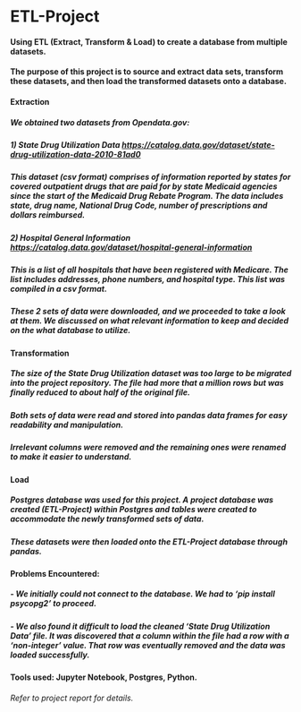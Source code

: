 # ETL-Project
#### Using ETL (Extract, Transform & Load) to create a database from multiple datasets.
#### The purpose of this project is to source and extract data sets, transform these datasets, and then load the transformed datasets onto a database.


#### Extraction
##### We obtained two datasets from  Opendata.gov:
##### 1)	State Drug Utilization Data  https://catalog.data.gov/dataset/state-drug-utilization-data-2010-81ad0
##### This dataset (csv format) comprises of information reported by states for covered outpatient drugs that are paid for by state Medicaid agencies since the start of the Medicaid Drug Rebate Program. The data includes state, drug name, National Drug Code, number of prescriptions and dollars reimbursed. 

##### 2)	Hospital General Information https://catalog.data.gov/dataset/hospital-general-information
##### This is a list of all hospitals that have been registered with Medicare. The list includes addresses, phone numbers, and hospital type. This list was compiled in a csv format.

##### These 2 sets of data were downloaded, and we proceeded to take a look at them. We discussed on what relevant information to keep and decided on the what database to utilize.


#### Transformation
##### The size of the State Drug Utilization dataset was too large to be migrated into the project repository. The file had more that a million rows but was finally reduced to about half of the original file. 
##### Both sets of data were read and stored into pandas data frames for easy readability and manipulation.


##### Irrelevant columns were removed and the remaining ones were renamed to make it easier to understand.


#### Load
##### Postgres database was used for this project. A project database was created (ETL-Project) within Postgres and tables were created to accommodate the newly transformed sets of data.

##### These datasets were then loaded onto the ETL-Project database through pandas.



#### Problems Encountered:
##### -	We initially could not connect to the database.  We had to ‘pip install psycopg2’  to proceed.
##### -	We also found it difficult to load the cleaned ‘State Drug Utilization Data’ file. It was discovered that a column within the file had a row with a ‘non-integer’ value. That row was eventually removed and the data was loaded successfully. 

#### Tools used: Jupyter Notebook, Postgres, Python.

###### Refer to project report for details.
